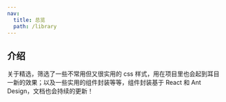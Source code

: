 ```yaml
---
nav:
  title: 总览
  path: /library
---
```


## 介绍

关于精选，筛选了一些不常用但又很实用的 css 样式，用在项目里也会起到耳目一新的效果；以及一些实用的组件封装等等，组件封装基于 React 和 Ant Design，文档也会持续的更新！
